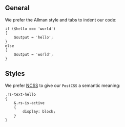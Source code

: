General
-------

We prefer the Allman style and tabs to indent our code:

```
if ($hello === 'world')
{
	$output = 'hello';
}
else
{
	$output = 'world';
}
```


Styles
------

We prefer [NCSS](https://github.com/redaxmedia/ncss) to give our `PostCSS` a semantic meaning:

```
.rs-text-hello
{
	&.rs-is-active
	{
		display: block;
	}
}
```